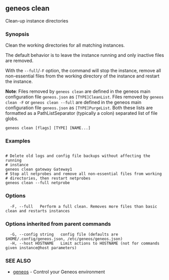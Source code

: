 ## geneos clean

Clean-up instance directories

### Synopsis


Clean the working directories for all matching instances.

The default behavior is to leave the instance running and only inactive files
are removed.

With the `--full`/`-F` option, the command will stop the
instance, remove all non-essential files from the working
directory of the instance and restart the instance.

**Note**: Files removed by `geneos clean` are defined in the geneos main
configuration file `geneos.json` as `[TYPE]CleanList`. Files removed by
`geneos clean -F` or `geneos clean --full` are defined in the geneos main
configuration file `geneos.json` as `[TYPE]PurgeList`. Both these lists are
formatted as a PathListSeparator (typically a colon) separated list of file
globs.


```
geneos clean [flags] [TYPE] [NAME...]
```

### Examples

```

# Delete old logs and config file backups without affecting the running
# instance
geneos clean gateway Gateway1
# Stop all netprobes and remove all non-essential files from working 
# directories, then restart netprobes
geneos clean --full netprobe

```

### Options

```
  -F, --full   Perform a full clean. Removes more files than basic clean and restarts instances
```

### Options inherited from parent commands

```
  -G, --config string   config file (defaults are $HOME/.config/geneos.json, /etc/geneos/geneos.json)
  -H, --host HOSTNAME   Limit actions to HOSTNAME (not for commands given instance@host parameters)
```

### SEE ALSO

* [geneos](geneos.md)	 - Control your Geneos environment

